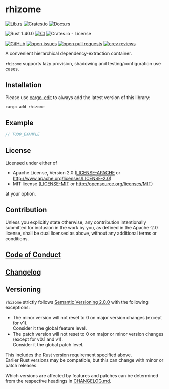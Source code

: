 # rhizome

[![Lib.rs](https://img.shields.io/badge/Lib.rs-*-84f)](https://lib.rs/crates/rhizome)
[![Crates.io](https://img.shields.io/crates/v/rhizome)](https://crates.io/crates/rhizome)
[![Docs.rs](https://docs.rs/rhizome/badge.svg)](https://docs.rs/crates/rhizome)

![Rust 1.40.0](https://img.shields.io/static/v1?logo=Rust&label=&message=1.40.0&color=grey)
[![CI](https://github.com/Tamschi/rhizome/workflows/CI/badge.svg?branch=develop)](https://github.com/Tamschi/rhizome/actions?query=workflow%3ACI+branch%3Adevelop)
![Crates.io - License](https://img.shields.io/crates/l/rhizome/0.0.1)

[![GitHub](https://img.shields.io/static/v1?logo=GitHub&label=&message=%20&color=grey)](https://github.com/Tamschi/rhizome)
[![open issues](https://img.shields.io/github/issues-raw/Tamschi/rhizome)](https://github.com/Tamschi/rhizome/issues)
[![open pull requests](https://img.shields.io/github/issues-pr-raw/Tamschi/rhizome)](https://github.com/Tamschi/rhizome/pulls)
[![crev reviews](https://web.crev.dev/rust-reviews/badge/crev_count/rhizome.svg)](https://web.crev.dev/rust-reviews/crate/rhizome/)

A convenient hierarchical dependency-extraction container.

`rhizome` supports lazy provision, shadowing and testing/configuration use cases.

## Installation

Please use [cargo-edit](https://crates.io/crates/cargo-edit) to always add the latest version of this library:

```cmd
cargo add rhizome
```

## Example

```rust
// TODO_EXAMPLE
```

## License

Licensed under either of

* Apache License, Version 2.0
   ([LICENSE-APACHE](LICENSE-APACHE) or <http://www.apache.org/licenses/LICENSE-2.0>)
* MIT license
   ([LICENSE-MIT](LICENSE-MIT) or <http://opensource.org/licenses/MIT>)

at your option.

## Contribution

Unless you explicitly state otherwise, any contribution intentionally submitted
for inclusion in the work by you, as defined in the Apache-2.0 license, shall be
dual licensed as above, without any additional terms or conditions.

## [Code of Conduct](CODE_OF_CONDUCT.md)

## [Changelog](CHANGELOG.md)

## Versioning

`rhizome` strictly follows [Semantic Versioning 2.0.0](https://semver.org/spec/v2.0.0.html) with the following exceptions:

* The minor version will not reset to 0 on major version changes (except for v1).  
Consider it the global feature level.
* The patch version will not reset to 0 on major or minor version changes (except for v0.1 and v1).  
Consider it the global patch level.

This includes the Rust version requirement specified above.  
Earlier Rust versions may be compatible, but this can change with minor or patch releases.

Which versions are affected by features and patches can be determined from the respective headings in [CHANGELOG.md](CHANGELOG.md).
